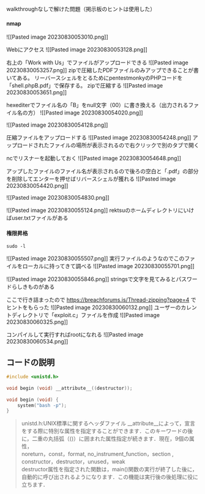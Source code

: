 walkthroughなしで解けた問題（掲示板のヒントは使用した）

#### nmap
![[Pasted image 20230830053010.png]]

Webにアクセス
![[Pasted image 20230830053128.png]]

右上の「Work with Us」でファイルがアップロードできる
![[Pasted image 20230830053257.png]]
zipで圧縮したPDFファイルのみアップできることが書いてある。
リーバースシェルをとるためにpentestmonkyのPHPコードを「shell.phpB.pdf」で保存する。
zipで圧縮する
![[Pasted image 20230830053651.png]]

hexediterでファイル名の「B」をnull文字（00）に書き換える（出力されるファイル名の方）
![[Pasted image 20230830054020.png]]

![[Pasted image 20230830054128.png]]

圧縮ファイルをアップロードする
![[Pasted image 20230830054248.png]]
アップロードされたファイルの場所が表示されるので右クリックで別のタブで開く

ncでリスナーを起動しておく
![[Pasted image 20230830054648.png]]

アップしたファイルのファイル名が表示されるので後ろの空白と「.pdf」の部分を削除してエンターを押せばリバースシェルが獲れる
![[Pasted image 20230830054420.png]]

![[Pasted image 20230830054830.png]]

![[Pasted image 20230830055124.png]]
rektsuのホームディレクトリにいけばuser.txtファイルがある

#### 権限昇格
```shell
sudo -l
```

![[Pasted image 20230830055507.png]]
実行ファイルのようなのでこのファイルをローカルに持ってきて調べる
![[Pasted image 20230830055701.png]]

![[Pasted image 20230830055846.png]]
stringsで文字を見てみるとパスワードらしきものがある

ここで行き詰まったので https://breachforums.is/Thread-zipping?page=4 でヒントをもらった
![[Pasted image 20230830060132.png]]
ユーザーのカレントディレクトリで「exploit.c」ファイルを作成
![[Pasted image 20230830060325.png]]

コンパイルして実行すればrootになれる
![[Pasted image 20230830060534.png]]


## **コードの説明**

```c
#include <unistd.h>  
  
void begin (void) __attribute__((destructor));  
  
void begin (void) {  
    system("bash -p");  
}
```

>unistd.h:UNIX標準に関するヘッダファイル
>\_\_attribute__によって，宣言をする際に特別な属性を指定することができます．このキーワードの後に，二重の丸括弧（()）に囲まれた属性指定が続きます．現在，9個の属性，  
       noreturn，const，format,  no_instrument_function，section ,  constructor，destructor，unused，weak  
 destructor属性を指定された関数は，main()関数の実行が終了した後に，自動的に呼び出されるようになります．この機能は実行後の後処理に役に立ちます．
 